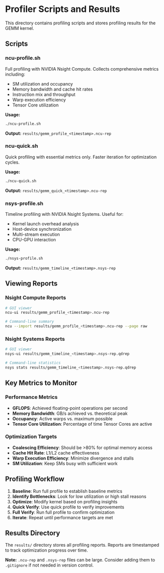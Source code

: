 # Profiler Scripts and Results

This directory contains profiling scripts and stores profiling results for the GEMM kernel.

## Scripts

### ncu-profile.sh
Full profiling with NVIDIA Nsight Compute. Collects comprehensive metrics including:
- SM utilization and occupancy
- Memory bandwidth and cache hit rates
- Instruction mix and throughput
- Warp execution efficiency
- Tensor Core utilization

**Usage:**
```bash
./ncu-profile.sh
```

**Output:** `results/gemm_profile_<timestamp>.ncu-rep`

### ncu-quick.sh
Quick profiling with essential metrics only. Faster iteration for optimization cycles.

**Usage:**
```bash
./ncu-quick.sh
```

**Output:** `results/gemm_quick_<timestamp>.ncu-rep`

### nsys-profile.sh
Timeline profiling with NVIDIA Nsight Systems. Useful for:
- Kernel launch overhead analysis
- Host-device synchronization
- Multi-stream execution
- CPU-GPU interaction

**Usage:**
```bash
./nsys-profile.sh
```

**Output:** `results/gemm_timeline_<timestamp>.nsys-rep`

## Viewing Reports

### Nsight Compute Reports
```bash
# GUI viewer
ncu-ui results/gemm_profile_<timestamp>.ncu-rep

# Command-line summary
ncu --import results/gemm_profile_<timestamp>.ncu-rep --page raw
```

### Nsight Systems Reports
```bash
# GUI viewer
nsys-ui results/gemm_timeline_<timestamp>.nsys-rep.qdrep

# Command-line statistics
nsys stats results/gemm_timeline_<timestamp>.nsys-rep.qdrep
```

## Key Metrics to Monitor

### Performance Metrics
- **GFLOPS**: Achieved floating-point operations per second
- **Memory Bandwidth**: GB/s achieved vs. theoretical peak
- **Occupancy**: Active warps vs. maximum possible
- **Tensor Core Utilization**: Percentage of time Tensor Cores are active

### Optimization Targets
- **Coalescing Efficiency**: Should be >80% for optimal memory access
- **Cache Hit Rate**: L1/L2 cache effectiveness
- **Warp Execution Efficiency**: Minimize divergence and stalls
- **SM Utilization**: Keep SMs busy with sufficient work

## Profiling Workflow

1. **Baseline**: Run full profile to establish baseline metrics
2. **Identify Bottlenecks**: Look for low utilization or high stall reasons
3. **Optimize**: Modify kernel based on profiling insights
4. **Quick Verify**: Use quick profile to verify improvements
5. **Full Verify**: Run full profile to confirm optimization
6. **Iterate**: Repeat until performance targets are met

## Results Directory

The `results/` directory stores all profiling reports. Reports are timestamped to track optimization progress over time.

**Note:** `.ncu-rep` and `.nsys-rep` files can be large. Consider adding them to `.gitignore` if not needed in version control.
